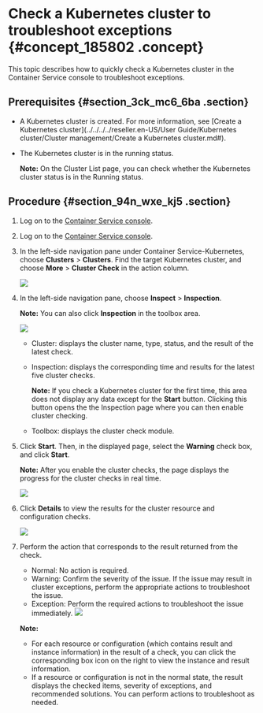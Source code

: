 # Check a Kubernetes cluster to troubleshoot exceptions {#concept_185802 .concept}

This topic describes how to quickly check a Kubernetes cluster in the Container Service console to troubleshoot exceptions.

## Prerequisites {#section_3ck_mc6_6ba .section}

-   A Kubernetes cluster is created. For more information, see [Create a Kubernetes cluster](../../../../reseller.en-US/User Guide/Kubernetes cluster/Cluster management/Create a Kubernetes cluster.md#).
-   The Kubernetes cluster is in the running status.

    **Note:** On the Cluster List page, you can check whether the Kubernetes cluster status is in the Running status.


## Procedure {#section_94n_wxe_kj5 .section}

1.  Log on to the [Container Service console](https://cs.console.aliyun.com/).
2.  Log on to the [Container Service console](https://partners-intl.console.aliyun.com/#/cs).
3.  In the left-side navigation pane under Container Service-Kubernetes, choose **Clusters** \> **Clusters**. Find the target Kubernetes cluster, and choose **More** \> **Cluster Check** in the action column.

    ![](http://static-aliyun-doc.oss-cn-hangzhou.aliyuncs.com/assets/img/159904/155736553644808_en-US.png)

4.  In the left-side navigation pane, choose **Inspect** \> **Inspection**.

    **Note:** You can also click **Inspection** in the toolbox area.

    ![](http://static-aliyun-doc.oss-cn-hangzhou.aliyuncs.com/assets/img/159904/155736553644809_en-US.png)

    -   Cluster: displays the cluster name, type, status, and the result of the latest check.
    -   Inspection: displays the corresponding time and results for the latest five cluster checks.

        **Note:** If you check a Kubernetes cluster for the first time, this area does not display any data except for the **Start** button. Clicking this button opens the the Inspection page where you can then enable cluster checking.

    -   Toolbox: displays the cluster check module.
5.  Click **Start**. Then, in the displayed page, select the **Warning** check box, and click **Start**.

    **Note:** After you enable the cluster checks, the page displays the progress for the cluster checks in real time.

    ![](http://static-aliyun-doc.oss-cn-hangzhou.aliyuncs.com/assets/img/159904/155736553644812_en-US.png)

6.  Click **Details** to view the results for the cluster resource and configuration checks.

    ![](http://static-aliyun-doc.oss-cn-hangzhou.aliyuncs.com/assets/img/159904/155736553644813_en-US.png)

7.  Perform the action that corresponds to the result returned from the check.

    -   Normal: No action is required.
    -   Warning: Confirm the severity of the issue. If the issue may result in cluster exceptions, perform the appropriate actions to troubleshoot the issue.
    -   Exception: Perform the required actions to troubleshoot the issue immediately.
    ![](http://static-aliyun-doc.oss-cn-hangzhou.aliyuncs.com/assets/img/159904/155736553644815_en-US.png)

    **Note:** 

    -   For each resource or configuration \(which contains result and instance information\) in the result of a check, you can click the corresponding box icon on the right to view the instance and result information.
    -   If a resource or configuration is not in the normal state, the result displays the checked items, severity of exceptions, and recommended solutions. You can perform actions to troubleshoot as needed.

